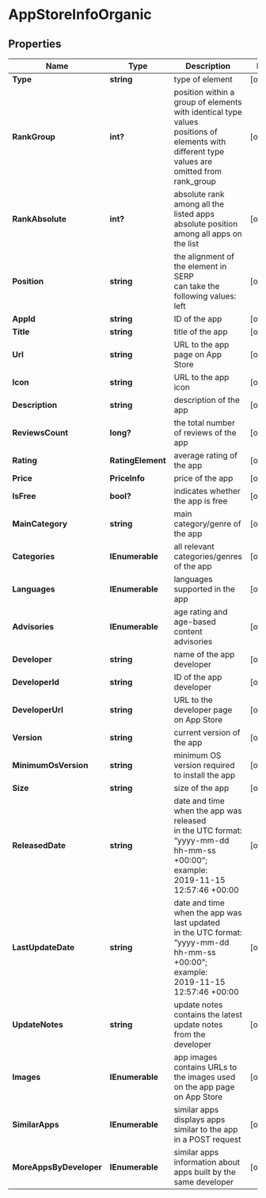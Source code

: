 # AppStoreInfoOrganic


## Properties

| Name | Type | Description | Notes |
|------------ | ------------- | ------------- | -------------|
**Type** | **string** | type of element |[optional]|
**RankGroup** | **int?** | position within a group of elements with identical type values<br>positions of elements with different type values are omitted from rank_group |[optional]|
**RankAbsolute** | **int?** | absolute rank among all the listed apps<br>absolute position among all apps on the list |[optional]|
**Position** | **string** | the alignment of the element in SERP<br>can take the following values: left |[optional]|
**AppId** | **string** | ID of the app |[optional]|
**Title** | **string** | title of the app |[optional]|
**Url** | **string** | URL to the app page on App Store |[optional]|
**Icon** | **string** | URL to the app icon |[optional]|
**Description** | **string** | description of the app |[optional]|
**ReviewsCount** | **long?** | the total number of reviews of the app |[optional]|
**Rating** | **RatingElement** | average rating of the app |[optional]|
**Price** | **PriceInfo** | price of the app |[optional]|
**IsFree** | **bool?** | indicates whether the app is free |[optional]|
**MainCategory** | **string** | main category/genre of the app |[optional]|
**Categories** | **IEnumerable<string>** | all relevant categories/genres of the app |[optional]|
**Languages** | **IEnumerable<string>** | languages supported in the app |[optional]|
**Advisories** | **IEnumerable<string>** | age rating and age-based content advisories |[optional]|
**Developer** | **string** | name of the app developer |[optional]|
**DeveloperId** | **string** | ID of the app developer |[optional]|
**DeveloperUrl** | **string** | URL to the developer page on App Store |[optional]|
**Version** | **string** | current version of the app |[optional]|
**MinimumOsVersion** | **string** | minimum OS version required to install the app |[optional]|
**Size** | **string** | size of the app |[optional]|
**ReleasedDate** | **string** | date and time when the app was released<br>in the UTC format: “yyyy-mm-dd hh-mm-ss +00:00”;<br>example:<br>2019-11-15 12:57:46 +00:00 |[optional]|
**LastUpdateDate** | **string** | date and time when the app was last updated<br>in the UTC format: “yyyy-mm-dd hh-mm-ss +00:00”;<br>example:<br>2019-11-15 12:57:46 +00:00 |[optional]|
**UpdateNotes** | **string** | update notes<br>contains the latest update notes from the developer |[optional]|
**Images** | **IEnumerable<string>** | app images<br>contains URLs to the images used on the app page on App Store |[optional]|
**SimilarApps** | **IEnumerable<AppsInfo>** | similar apps<br>displays apps similar to the app in a POST request |[optional]|
**MoreAppsByDeveloper** | **IEnumerable<AppsInfo>** | similar apps<br>information about apps built by the same developer |[optional]|